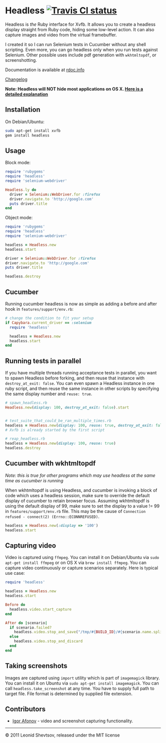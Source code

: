 # Headless [![Travis CI status](https://secure.travis-ci.org/leonid-shevtsov/headless.png)](http://travis-ci.org/leonid-shevtsov/headless)

Headless is *the* Ruby interface for Xvfb. It allows you to create a headless display straight from Ruby code, hiding some low-level action.
It can also capture images and video from the virtual framebuffer.

I created it so I can run Selenium tests in Cucumber without any shell scripting. Even more, you can go headless only when you run tests against Selenium.
Other possible uses include pdf generation with `wkhtmltopdf`, or screenshotting.

Documentation is available at [rdoc.info](http://rdoc.info/projects/leonid-shevtsov/headless)

[Changelog](https://github.com/leonid-shevtsov/headless/blob/master/CHANGELOG)

**Note: Headless will NOT hide most applications on OS X. [Here is a detailed explanation](https://github.com/leonid-shevtsov/headless/issues/31#issuecomment-8933108)**

## Installation

On Debian/Ubuntu:

```sh
sudo apt-get install xvfb
gem install headless
```

## Usage

Block mode:

```ruby
require 'rubygems'
require 'headless'
require 'selenium-webdriver'

Headless.ly do
  driver = Selenium::WebDriver.for :firefox
  driver.navigate.to 'http://google.com'
  puts driver.title 
end
```

Object mode:

```ruby
require 'rubygems'
require 'headless'
require 'selenium-webdriver'

headless = Headless.new
headless.start

driver = Selenium::WebDriver.for :firefox
driver.navigate.to 'http://google.com'
puts driver.title

headless.destroy
```

## Cucumber

Running cucumber headless is now as simple as adding a before and after hook in `features/support/env.rb`:

```ruby
# change the condition to fit your setup
if Capybara.current_driver == :selenium
  require 'headless'

  headless = Headless.new
  headless.start
end
```

## Running tests in parallel

If you have multiple threads running acceptance tests in parallel, you want to spawn Headless before forking, and then reuse that instance with `destroy_at_exit: false`.
You can even spawn a Headless instance in one ruby script, and then reuse the same instance in other scripts by specifying the same display number and `reuse: true`.

```ruby
# spawn_headless.rb
Headless.new(display: 100, destroy_at_exit: false).start


# test_suite_that_could_be_ran_multiple_times.rb
headless = Headless.new(display: 100, reuse: true, destroy_at_exit: false)
# Xvfb is already started by the first script

# reap_headless.rb 
headless = Headless.new(display: 100, reuse: true)
headless.destroy
```
 

## Cucumber with wkhtmltopdf

_Note: this is true for other programs which may use headless at the same time as cucumber is running_

When wkhtmltopdf is using Headless, and cucumber is invoking a block of code which uses a headless session, make sure to override the default display of cucumber to retain browser focus. Assuming wkhtmltopdf is using the default display of 99, make sure to set the display to a value != 99 in `features/support/env.rb` file. This may be the cause of `Connection refused - connect(2) (Errno::ECONNREFUSED)`.

```ruby
headless = Headless.new(:display => '100')
headless.start
```

## Capturing video

Video is captured using `ffmpeg`. You can install it on Debian/Ubuntu via `sudo apt-get install ffmpeg` or on OS X via `brew install ffmpeg`. You can capture video continuously or capture scenarios separately. Here is typical use case:

```ruby
require 'headless'

headless = Headless.new
headless.start

Before do
  headless.video.start_capture
end

After do |scenario|
  if scenario.failed?
    headless.video.stop_and_save("/tmp/#{BUILD_ID}/#{scenario.name.split.join("_")}.mov")
  else
    headless.video.stop_and_discard
  end
end
```

## Taking screenshots

Images are captured using `import` utility which is part of `imagemagick` library. You can install it on Ubuntu via `sudo apt-get install imagemagick`. You can call `headless.take_screenshot` at any time. You have to supply full path to target file. File format is determined by supplied file extension.

## Contributors

* [Igor Afonov](http://iafonov.github.com) - video and screenshot capturing functionality.

---

&copy; 2011 Leonid Shevtsov, released under the MIT license

